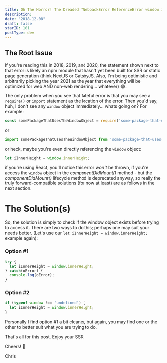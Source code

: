 ```yaml
---
title: Oh The Horror! The Dreaded "WebpackError ReferenceError window is not defined"!
description: 
date: "2018-12-08"
draft: false
starID: 101
postType: dev
---
```


## The Root Issue
If you're reading this in 2018, 2019, and 2020, the statement shown next to that error is likely an npm module that hasn't yet been built for SSR or static page generation (think NextJS or GatsbyJS. Also, I'm being optimistic and arbitrarily picking the year 2021 as the year that everything will be optimized for web AND non-web rendering... whatever) 😂. 

The only problem when you see that fateful error is that you may see a `require()` or `import` statement as the location of the error. Then you'd say, huh, I don't see any `window` object immediately... whats going on?
For example:

```javascript
const somePackageThatUsesTheWindowObject = require('some-package-that-uses-the-window-object');
```

or

```javascript
import somePackageThatUsesTheWindowObject from 'some-package-that-uses-the-window-object';
```

or heck, maybe you're even directly referencing the `window` object:

```javascript
let iInnerHeight = window.innerHeight;
```

if you're using React, you'll notice this error _won't_ be thrown, if you're access the `window` object in the _componentDidMount()_ method - but the _componentDidMount()_ lifecycle method is deprecated anyway, so really the truly forward-compatible solutions (for now at least) are as follows in the next section.

# The Solution(s)
So, the solution is simply to check if the window object exists before trying to access it. There are two ways to do this; perhaps one may suit your needs better. (Let's use our `let iInnerHeight = window.innerHeight;` example again):

### Option \#1

```javascript
try {
  let iInnerHeight = window.innerHeight;
} catch(oError) {
  console.log(oError);
}
```

### Option \#2

```javascript
if (typeof window !== 'undefined') {
  let iInnerHeight = window.innerHeight;
}
```

Personally I find option \#1 a bit cleaner, but again, you may find one or the other to better suit what you are trying to do.

That's all for this post. Enjoy your SSR!

Cheers! 🍺

Chris